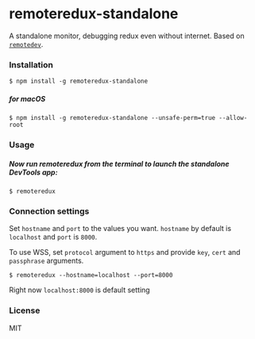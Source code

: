 remoteredux-standalone
================

A standalone monitor, debugging redux even without internet. Based on [`remotedev`](https://github.com/zalmoxisus/remotedev).

### Installation

```
$ npm install -g remoteredux-standalone
```

##### for macOS
```
$ npm install -g remoteredux-standalone --unsafe-perm=true --allow-root
```

### Usage

##### Now run remoteredux from the terminal to launch the standalone DevTools app:

```
$ remoteredux
```

### Connection settings

Set `hostname` and `port` to the values you want. `hostname` by default is `localhost` and `port` is `8000`.

To use WSS, set `protocol` argument to `https` and provide `key`, `cert` and `passphrase` arguments.
```
$ remoteredux --hostname=localhost --port=8000
```
Right now `localhost:8000` is default setting
### License 

MIT
